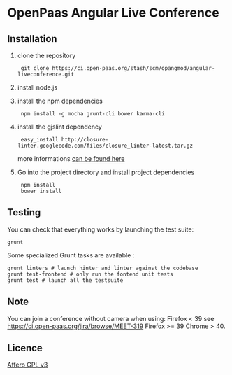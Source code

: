 # OpenPaas Angular Live Conference

## Installation

1. clone the repository

        git clone https://ci.open-paas.org/stash/scm/opangmod/angular-liveconference.git

2. install node.js

3. install the npm dependencies

        npm install -g mocha grunt-cli bower karma-cli
    
4. install the gjslint dependency

        easy_install http://closure-linter.googlecode.com/files/closure_linter-latest.tar.gz

    more informations [can be found here](https://developers.google.com/closure/utilities/docs/linter_howto)
    
5. Go into the project directory and install project dependencies

        npm install
        bower install

## Testing

You can check that everything works by launching the test suite:

    grunt

Some specialized Grunt tasks are available :

    grunt linters # launch hinter and linter against the codebase
    grunt test-frontend # only run the fontend unit tests
    grunt test # launch all the testsuite

## Note

You can join a conference without camera when using:
    Firefox < 39 see https://ci.open-paas.org/jira/browse/MEET-319
    Firefox >= 39
    Chrome > 40.

Licence
-------

[Affero GPL v3](http://www.gnu.org/licenses/agpl-3.0.html)
